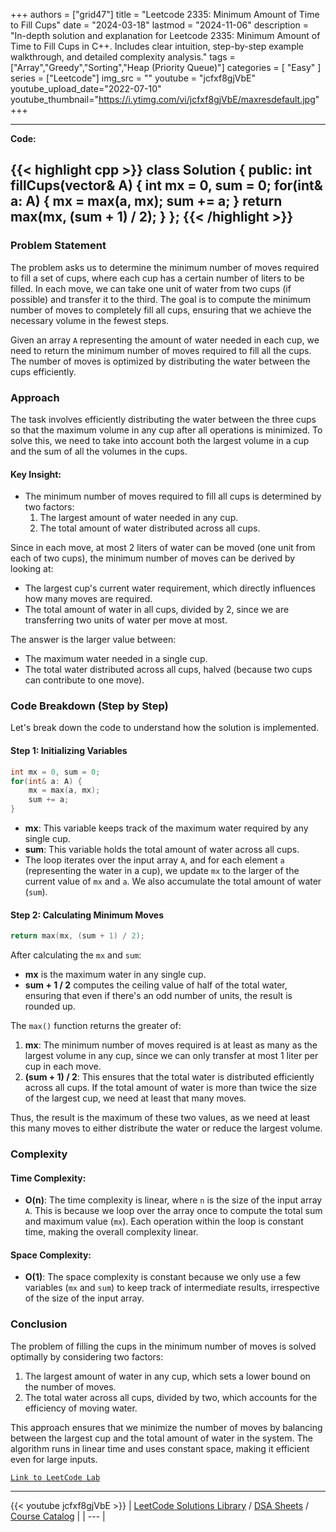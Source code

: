
+++
authors = ["grid47"]
title = "Leetcode 2335: Minimum Amount of Time to Fill Cups"
date = "2024-03-18"
lastmod = "2024-11-06"
description = "In-depth solution and explanation for Leetcode 2335: Minimum Amount of Time to Fill Cups in C++. Includes clear intuition, step-by-step example walkthrough, and detailed complexity analysis."
tags = ["Array","Greedy","Sorting","Heap (Priority Queue)"]
categories = [
    "Easy"
]
series = ["Leetcode"]
img_src = ""
youtube = "jcfxf8gjVbE"
youtube_upload_date="2022-07-10"
youtube_thumbnail="https://i.ytimg.com/vi/jcfxf8gjVbE/maxresdefault.jpg"
+++



---
**Code:**

{{< highlight cpp >}}
class Solution {
public:
    int fillCups(vector<int>& A) {
        int mx = 0, sum = 0;
        for(int& a: A) {
            mx = max(a, mx);
            sum += a;
        }
        return max(mx, (sum + 1) / 2);
    }
};
{{< /highlight >}}
---

### Problem Statement

The problem asks us to determine the minimum number of moves required to fill a set of cups, where each cup has a certain number of liters to be filled. In each move, we can take one unit of water from two cups (if possible) and transfer it to the third. The goal is to compute the minimum number of moves to completely fill all cups, ensuring that we achieve the necessary volume in the fewest steps.

Given an array `A` representing the amount of water needed in each cup, we need to return the minimum number of moves required to fill all the cups. The number of moves is optimized by distributing the water between the cups efficiently.

### Approach

The task involves efficiently distributing the water between the three cups so that the maximum volume in any cup after all operations is minimized. To solve this, we need to take into account both the largest volume in a cup and the sum of all the volumes in the cups.

#### Key Insight:
- The minimum number of moves required to fill all cups is determined by two factors:
  1. The largest amount of water needed in any cup.
  2. The total amount of water distributed across all cups.
  
Since in each move, at most 2 liters of water can be moved (one unit from each of two cups), the minimum number of moves can be derived by looking at:
- The largest cup's current water requirement, which directly influences how many moves are required.
- The total amount of water in all cups, divided by 2, since we are transferring two units of water per move at most.

The answer is the larger value between:
- The maximum water needed in a single cup.
- The total water distributed across all cups, halved (because two cups can contribute to one move).

### Code Breakdown (Step by Step)

Let's break down the code to understand how the solution is implemented.

#### Step 1: Initializing Variables

```cpp
int mx = 0, sum = 0;
for(int& a: A) {
    mx = max(a, mx);
    sum += a;
}
```

- **mx**: This variable keeps track of the maximum water required by any single cup.
- **sum**: This variable holds the total amount of water across all cups.
- The loop iterates over the input array `A`, and for each element `a` (representing the water in a cup), we update `mx` to the larger of the current value of `mx` and `a`. We also accumulate the total amount of water (`sum`).

#### Step 2: Calculating Minimum Moves

```cpp
return max(mx, (sum + 1) / 2);
```

After calculating the `mx` and `sum`:
- **mx** is the maximum water in any single cup.
- **sum + 1 / 2** computes the ceiling value of half of the total water, ensuring that even if there's an odd number of units, the result is rounded up.
  
The `max()` function returns the greater of:
1. **mx**: The minimum number of moves required is at least as many as the largest volume in any cup, since we can only transfer at most 1 liter per cup in each move.
2. **(sum + 1) / 2**: This ensures that the total water is distributed efficiently across all cups. If the total amount of water is more than twice the size of the largest cup, we need at least that many moves.

Thus, the result is the maximum of these two values, as we need at least this many moves to either distribute the water or reduce the largest volume.

### Complexity

#### Time Complexity:
- **O(n)**: The time complexity is linear, where `n` is the size of the input array `A`. This is because we loop over the array once to compute the total sum and maximum value (`mx`). Each operation within the loop is constant time, making the overall complexity linear.

#### Space Complexity:
- **O(1)**: The space complexity is constant because we only use a few variables (`mx` and `sum`) to keep track of intermediate results, irrespective of the size of the input array.

### Conclusion

The problem of filling the cups in the minimum number of moves is solved optimally by considering two factors: 
1. The largest amount of water in any cup, which sets a lower bound on the number of moves.
2. The total water across all cups, divided by two, which accounts for the efficiency of moving water.

This approach ensures that we minimize the number of moves by balancing between the largest cup and the total amount of water in the system. The algorithm runs in linear time and uses constant space, making it efficient even for large inputs.

[`Link to LeetCode Lab`](https://leetcode.com/problems/minimum-amount-of-time-to-fill-cups/description/)

---
{{< youtube jcfxf8gjVbE >}}
| [LeetCode Solutions Library](https://grid47.xyz/leetcode/) / [DSA Sheets](https://grid47.xyz/sheets/) / [Course Catalog](https://grid47.xyz/courses/) |
| --- |
